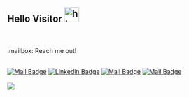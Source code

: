 ## Hello Visitor <img src="https://user-images.githubusercontent.com/1303154/88677602-1635ba80-d120-11ea-84d8-d263ba5fc3c0.gif" width="34px" alt="hi">

<br />
<br />
:mailbox: Reach me out!
<br />
<br />

[![Mail Badge](https://img.shields.io/badge/-yashashvibhadauria6555-c0392b?style=flat&labelColor=c0392b&logo=gmail&logoColor=white)](mailto:yashashvibhadauria6555@gmail.com) [![Linkedin Badge](https://img.shields.io/badge/-Yashashvi65-0e76a8?style=flat&labelColor=0e76a8&logo=linkedin&logoColor=white)](https://www.linkedin.com/in/Yashashvi65/) [![Mail Badge](https://img.shields.io/badge/@yashashvi10x-e84393?style=flat&labelColor=e84393&logo=instagram&logoColor=white)](https://www.instagram.com/yashashvi10x/) [![Mail Badge](https://img.shields.io/badge/@geekydev.in-e84393?style=flat&labelColor=e84393&logo=instagram&logoColor=white)](https://www.instagram.com/geekydev.in/)
<br /><br />
![](https://visitor-badge.glitch.me/badge?page_id=Yashashvi65.Yashashvi65)



